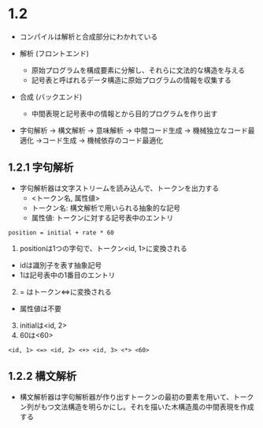 # 1.2
- コンパイルは解析と合成部分にわかれている
- 解析 (フロントエンド)
  - 原始プログラムを構成要素に分解し、それらに文法的な構造を与える
  - 記号表と呼ばれるデータ構造に原始プログラムの情報を収集する
- 合成 (バックエンド)
  - 中間表現と記号表中の情報とから目的プログラムを作り出す

- 字句解析 → 構文解析 → 意味解析 → 中間コード生成 → 機械独立なコード最適化 →コード生成 → 機械依存のコード最適化

## 1.2.1 字句解析
- 字句解析器は文字ストリームを読み込んで、トークンを出力する
  - <トークン名, 属性値>
  - トークン名: 構文解析で用いられる抽象的な記号
  - 属性値: トークンに対する記号表中のエントリ

```
position = initial + rate * 60
```

1. positionは1つの字句で、トークン<id, 1>に変換される
  - idは識別子を表す抽象記号
  - 1は記号表中の1番目のエントリ
2. = はトークン<=>に変換される
  - 属性値は不要
3. initialは<id, 2>
4. 60は<60>

```
<id, 1> <=> <id, 2> <+> <id, 3> <*> <60>
```

## 1.2.2 構文解析
- 構文解析器は字句解析器が作り出すトークンの最初の要素を用いて、トークン列がもつ文法構造を明らかにし。それを描いた木構造風の中間表現を作成する
